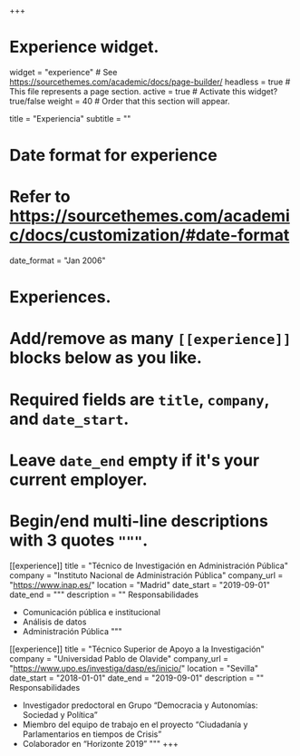 +++
# Experience widget.
widget = "experience"  # See https://sourcethemes.com/academic/docs/page-builder/
headless = true  # This file represents a page section.
active = true  # Activate this widget? true/false
weight = 40  # Order that this section will appear.

title = "Experiencia"
subtitle = ""

# Date format for experience
#   Refer to https://sourcethemes.com/academic/docs/customization/#date-format
date_format = "Jan 2006"

# Experiences.
#   Add/remove as many `[[experience]]` blocks below as you like.
#   Required fields are `title`, `company`, and `date_start`.
#   Leave `date_end` empty if it's your current employer.
#   Begin/end multi-line descriptions with 3 quotes `"""`.
[[experience]]
  title = "Técnico de Investigación en Administración Pública"
  company = "Instituto Nacional de Administración Pública"
  company_url = "https://www.inap.es/"
  location = "Madrid"
  date_start = "2019-09-01"
  date_end = """
  description = ""
  Responsabilidades
  
  * Comunicación pública e institucional
  * Análisis de datos
  * Administración Pública
  """

[[experience]]
  title = "Técnico Superior de Apoyo a la Investigación"
  company = "Universidad Pablo de Olavide"
  company_url = "https://www.upo.es/investiga/dasp/es/inicio/"
  location = "Sevilla"
  date_start = "2018-01-01"
  date_end = "2019-09-01"
  description = ""
  Responsabilidades
  
  * Investigador predoctoral en Grupo “Democracia y Autonomías: Sociedad y Política”
  * Miembro del equipo de trabajo en el proyecto “Ciudadanía y Parlamentarios en tiempos de Crisis”
  * Colaborador en “Horizonte 2019”
  """
+++
